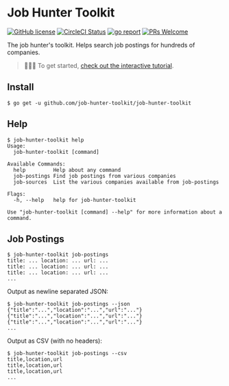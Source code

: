 # Job Hunter Toolkit

[![GitHub license](https://img.shields.io/badge/license-MIT-blue.svg)](https://github.com/job-hunter-toolkit/job-hunter-toolkit/blob/master/LICENSE)
[![CircleCI Status](https://circleci.com/gh/job-hunter-toolkit/job-hunter-toolkit.svg?style=shield&circle-token=:circle-token)](https://circleci.com/gh/job-hunter-toolkit/job-hunter-toolkit)
[![go report](https://goreportcard.com/badge/github.com/job-hunter-toolkit/job-hunter-toolkit)](https://github.com/job-hunter-toolkit/job-hunter-toolkit/pulls)
[![PRs Welcome](https://img.shields.io/badge/PRs-welcome-brightgreen.svg)](https://github.com/job-hunter-toolkit/job-hunter-toolkit/pulls)

The job hunter's toolkit. Helps search job postings for hundreds of companies.

> 👩🏽‍💻 To get started, [check out the interactive tutorial](https://www.katacoda.com/picat/scenarios/job-hunter-toolkit).

## Install

```console
$ go get -u github.com/job-hunter-toolkit/job-hunter-toolkit
```

## Help

```console
$ job-hunter-toolkit help
Usage:
  job-hunter-toolkit [command]

Available Commands:
  help         Help about any command
  job-postings Find job postings from various companies
  job-sources  List the various companies available from job-postings

Flags:
  -h, --help   help for job-hunter-toolkit

Use "job-hunter-toolkit [command] --help" for more information about a command.
```

## Job Postings

```console
$ job-hunter-toolkit job-postings
title: ... location: ... url: ...
title: ... location: ... url: ...
title: ... location: ... url: ...
...
```

Output as newline separated JSON:

```console
$ job-hunter-toolkit job-postings --json
{"title":"...","location":"...","url":"..."}
{"title":"...","location":"...","url":"..."}
{"title":"...","location":"...","url":"..."}
...
```

Output as CSV (with no headers):

```console
$ job-hunter-toolkit job-postings --csv
title,location,url
title,location,url
title,location,url
...
```
